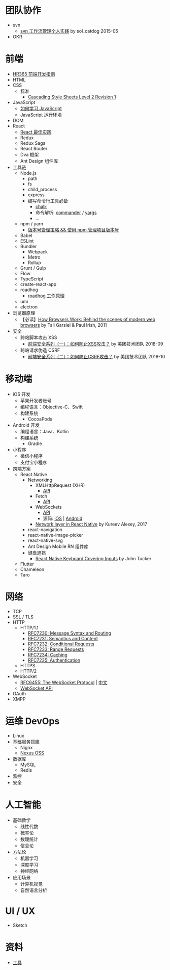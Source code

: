 # 团队协作
- svn
    - [svn 工作流管理个人实践](http://solnotes.com/2015/05/04/svn-workflow-management/) by sol_catdog 2015-05
- OKR

# 前端
- [HR365 前端开发指南](hr365-web-dev-guides/index.md)
- HTML
- CSS
    - 标准
        - [Cascading Style Sheets Level 2 Revision 1](https://www.w3.org/TR/CSS2/)
- JavaScript
    - [如何学习 JavaScript](how-to-learn-js.md)
    - [JavaScript 运行环境](js-env.md)
- DOM
- React
    - [React 最佳实践](react-best-practices.md)
    - Redux
    - Redux Saga
    - React Router
    - Dva 框架
    - Ant Design 组件库
- 工具链
    - Node.js
        - path
        - fs
        - child_process
        - express
        - 编写命令行工具必备
            - [chalk](https://github.com/chalk/chalk)
            - 命令解析: [commander](https://github.com/tj/commander.js) / [yargs](https://github.com/yargs/yargs)
            - ...
    - npm / yarn
        - [版本号管理策略 && 使用 npm 管理项目版本号](http://buzhundong.com/post/版本号管理策略-使用npm管理项目版本号.html)
    - Babel
    - ESLint
    - Bundler
        - Webpack
        - Metro
        - Rollup
    - Grunt / Gulp
    - Flow
    - TypeScript
    - create-react-app
    - roadhog
        - [roadhog 工作原理](how-roadhog-works.md)
    - umi
    - electron
- 浏览器原理
    - 【必读】[How Browsers Work: Behind the scenes of modern web browsers](https://www.html5rocks.com/en/tutorials/internals/howbrowserswork/) by Tali Garsiel & Paul Irish, 2011
- 安全
    - 跨站脚本攻击 XSS
        - [前端安全系列（一）：如何防止XSS攻击？](https://juejin.im/post/5bad9140e51d450e935c6d64) by 美团技术团队 2018-09
    - 跨站请求伪造 CSRF
        - [前端安全系列（二）：如何防止CSRF攻击？](https://juejin.im/post/5bc009996fb9a05d0a055192) by 美团技术团队 2018-10

# 移动端
- iOS 开发
    - 苹果开发者账号
    - 编程语言：Objective-C、Swift
    - 构建系统
        - CocoaPods
- Android 开发
    - 编程语言：Java、Kotlin
    - 构建系统
        - Gradle
- 小程序
    - 微信小程序
    - 支付宝小程序
- 跨端方案
    - React Native
        - Networking
            - XMLHttpRequest (XHR)
                - [API](https://developer.mozilla.org/en-US/docs/Web/API/XMLHttpRequest)
            - Fetch
                - [API](https://developer.mozilla.org/en-US/docs/Web/API/Fetch_API)
            - WebSockets
                - [API](https://developer.mozilla.org/en-US/docs/Web/API/WebSocket)
                - 源码: [iOS](https://github.com/facebook/react-native/tree/master/Libraries/WebSocket) | [Android](https://github.com/facebook/react-native/tree/master/ReactAndroid/src/main/java/com/facebook/react/modules/websocket)
            - [Network layer in React Native](https://medium.com/dailyjs/network-layer-in-react-native-eec841f11861) by Kureev Alexey, 2017
        - react-navigation
        - react-native-image-picker
        - react-native-svg
        - Ant Design Mobile RN 组件库
        - 键盘遮挡
            - [React Native Keyboard Covering Inputs](https://codeburst.io/react-native-keyboard-covering-inputs-72a9d3072689) by John Tucker
    - Flutter
    - Chameleon
    - Taro

# 网络
- TCP
- SSL / TLS
- HTTP
    - HTTP/1.1
        - [RFC7230: Message Syntax and Routing](https://tools.ietf.org/html/rfc7230)
        - [RFC7231: Semantics and Content](https://tools.ietf.org/html/rfc7231)
        - [RFC7232: Conditional Requests](https://tools.ietf.org/html/rfc7232)
        - [RFC7233: Range Requests](https://tools.ietf.org/html/rfc7233)
        - [RFC7234: Caching](https://tools.ietf.org/html/rfc7234)
        - [RFC7235: Authentication](https://tools.ietf.org/html/rfc7235)
    - HTTPS
    - HTTP/2
- WebSocket
    - [RFC6455: The WebSocket Protocol](https://tools.ietf.org/html/rfc6455) | [中文](https://juejin.im/post/5c6b7366e51d45016527d648)
    - [WebSocket API](https://developer.mozilla.org/en-US/docs/Web/API/WebSocket)
- OAuth
- XMPP

# 运维 DevOps
- Linux
- 基础服务搭建
    - Nignx
    - [Nexus OSS](https://www.sonatype.com/nexus-repository-oss)
- 数据库
    - MySQL
    - Redis
- 监控
- 安全

# 人工智能
- 基础数学
    - 线性代数
    - 概率论
    - 数理统计
    - 信息论
- 方法论
    - 机器学习
    - 深度学习
    - 神经网络
- 应用场景
    - 计算机视觉
    - 自然语言分析

# UI / UX
- Sketch

# 资料
- [工具](tools.md)
